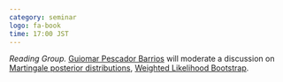 ```yaml
---
category: seminar
logo: fa-book
time: 17:00 JST
---
```


*Reading Group.* [Guiomar Pescador Barrios](https://guiomarpescador.github.io) will moderate a discussion on [Martingale posterior distributions](https://academic.oup.com/jrsssb/article/85/5/1357/7597700), [Weighted Likelihood Bootstrap](https://sites.stat.washington.edu/people/raftery/Research/PDF/newton1994.pdf).